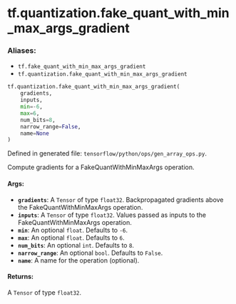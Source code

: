 <div itemscope itemtype="http://developers.google.com/ReferenceObject">
<meta itemprop="name" content="tf.quantization.fake_quant_with_min_max_args_gradient" />
<meta itemprop="path" content="Stable" />
</div>

# tf.quantization.fake_quant_with_min_max_args_gradient

### Aliases:

* `tf.fake_quant_with_min_max_args_gradient`
* `tf.quantization.fake_quant_with_min_max_args_gradient`

``` python
tf.quantization.fake_quant_with_min_max_args_gradient(
    gradients,
    inputs,
    min=-6,
    max=6,
    num_bits=8,
    narrow_range=False,
    name=None
)
```



Defined in generated file: `tensorflow/python/ops/gen_array_ops.py`.

Compute gradients for a FakeQuantWithMinMaxArgs operation.

#### Args:

* <b>`gradients`</b>: A `Tensor` of type `float32`.
    Backpropagated gradients above the FakeQuantWithMinMaxArgs operation.
* <b>`inputs`</b>: A `Tensor` of type `float32`.
    Values passed as inputs to the FakeQuantWithMinMaxArgs operation.
* <b>`min`</b>: An optional `float`. Defaults to `-6`.
* <b>`max`</b>: An optional `float`. Defaults to `6`.
* <b>`num_bits`</b>: An optional `int`. Defaults to `8`.
* <b>`narrow_range`</b>: An optional `bool`. Defaults to `False`.
* <b>`name`</b>: A name for the operation (optional).


#### Returns:

A `Tensor` of type `float32`.